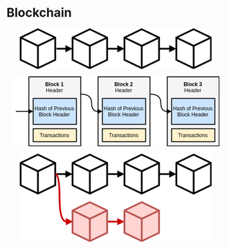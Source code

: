 # Blockchain



<p align="center">
  <img src ="./assets/blockchain.png" />
</p>


<p align="center">
  <img src ="./assets/inside-blockchain.png" />
</p>

<p align="center">
  <img src ="./assets/fork.png" />
</p>
